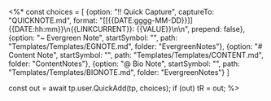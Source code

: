 <%*
const choices = [
        {option: "!! Quick Capture", captureTo: "QUICKNOTE.md", format: "[[{{DATE:gggg-MM-DD}}]] {{DATE:hh:mm}}\n{{LINKCURRENT}}: {{VALUE}}\n\n", prepend: false},
		{option: "~ Evergreen Note", startSymbol: "", path: "Templates/Templates/EGNOTE.md", folder: "EvergreenNotes"},
        {option: "# Content Note", startSymbol: "", path: "Templates/Templates/CONTENT.md", folder: "ContentNotes"},
		 {option: "@ Bio Note", startSymbol: "", path: "Templates/Templates/BIONOTE.md", folder: "EvergreenNotes"}
]

const out = await tp.user.QuickAdd(tp, choices);
if (out) tR = out;
%>



